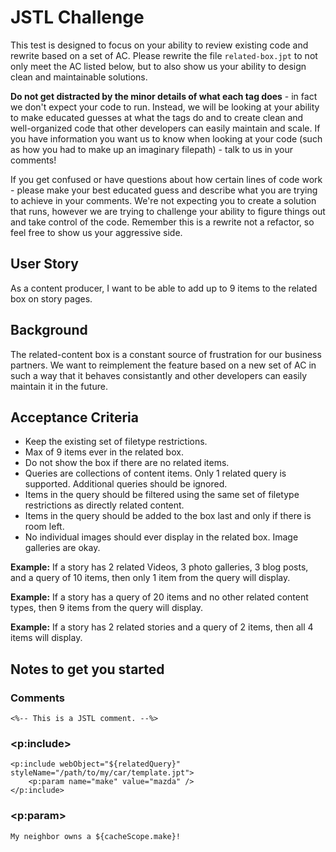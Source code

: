 # JSTL Challenge

This test is designed to focus on your ability to review existing code and rewrite based on a set of AC. Please rewrite the file `related-box.jpt` to not only meet the AC listed below, but to also show us your ability to design clean and maintainable solutions.

**Do not get distracted by the minor details of what each tag does** - in fact we don't expect your code to run. Instead, we will be looking at your ability to make educated guesses at what the tags do and to create clean and well-organized code that other developers can easily maintain and scale. If you have information you want us to know when looking at your code (such as how you had to make up an imaginary filepath) - talk to us in your comments!

If you get confused or have questions about how certain lines of code work - please make your best educated guess and describe what you are trying to achieve in your comments. We're not expecting you to create a solution that runs, however we are trying to challenge your ability to figure things out and take control of the code. Remember this is a rewrite not a refactor, so feel free to show us your aggressive side.

## User Story
As a content producer, I want to be able to add up to 9 items to the related box on story pages.

## Background
The related-content box is a constant source of frustration for our business partners. We want to reimplement the feature based on a new set of AC in such a way that it behaves consistantly and other developers can easily maintain it in the future.

## Acceptance Criteria
* Keep the existing set of filetype restrictions.
* Max of 9 items ever in the related box.
* Do not show the box if there are no related items.
* Queries are collections of content items. Only 1 related query is supported. Additional queries should be ignored.
* Items in the query should be filtered using the same set of filetype restrictions as directly related content.
* Items in the query should be added to the box last and only if there is room left.
* No individual images should ever display in the related box. Image galleries are okay.

**Example:** If a story has 2 related Videos, 3 photo galleries, 3 blog posts, and a query of 10 items, then only 1 item from the query will display.

**Example:** If a story has a query of 20 items and no other related content types, then 9 items from the query will display.

**Example:** If a story has 2 related stories and a query of 2 items, then all 4 items will display.

## Notes to get you started
### Comments
```
<%-- This is a JSTL comment. --%>
```

### <p:include>
```
<p:include webObject="${relatedQuery}" styleName="/path/to/my/car/template.jpt">
    <p:param name="make" value="mazda" />
</p:include>
```

### <p:param>
```
My neighbor owns a ${cacheScope.make}!
```
